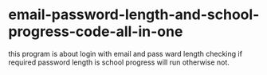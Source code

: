 # email-password-length-and-school-progress-code-all-in-one
this program is about login with email and pass ward length checking if required password length is school progress will run otherwise not. 
